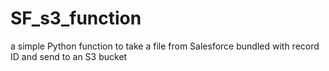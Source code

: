 # SF_s3_function
a simple Python function to take a file from Salesforce bundled with record ID and send to an S3 bucket
